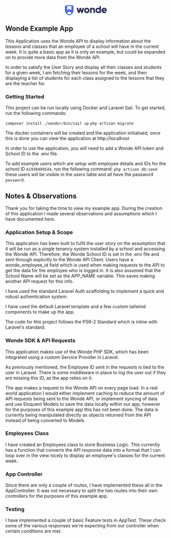 <p align="center">
    <svg width="131" height="32" viewBox="0 0 131 32" fill="none" xmlns="http://www.w3.org/2000/svg">
        <path d="M13.2991 0C8.77743 0 4.32222 0.666667 0 2V16.6667C0 24.3333 5.31965 29.4667 13.2991 32C21.2786 29.4667 26.5983 24.3333 26.5983 16.6667V2C22.276 0.666667 17.8208 0 13.2991 0ZM19.9487 3.33333V16L13.2991 12L6.64957 16V3.33333C8.64443 2.66667 13.2991 2.66667 13.2991 2.66667C13.2991 2.66667 17.9538 2.66667 19.9487 3.33333ZM13.2991 29.2C10.4398 28.2667 7.84649 26.6667 5.71863 24.5333L13.2991 19.9333L20.8796 24.5333C18.7518 26.6667 16.1584 28.2667 13.2991 29.2Z" fill="#4368FA"></path>
        <path d="M54.9919 8.6665H60.112L54.9919 24.6665H50.5367L48.0098 16.1332L45.483 24.6665H41.0278L35.9741 8.6665H41.0278L43.3551 17.2665L45.8155 8.6665H50.2707L52.731 17.2665L54.9919 8.6665Z" fill="#27325E"></path>
        <path d="M74.2092 22.6664C70.9509 25.9997 65.6312 25.9997 62.3064 22.733C60.7106 21.133 59.7796 18.933 59.8461 16.6664C59.8461 11.9997 63.5699 8.19971 68.2246 8.19971C72.8793 8.19971 76.6695 11.933 76.6695 16.5997V16.6664C76.6695 18.933 75.8051 21.0664 74.2092 22.6664ZM65.6312 19.3997C67.0941 20.7997 69.4215 20.7997 70.8179 19.3997C71.5493 18.6664 71.8818 17.6664 71.8818 16.6664C71.9483 15.6664 71.5493 14.6664 70.8179 13.933C69.355 12.533 67.0276 12.533 65.6312 13.933C64.8998 14.6664 64.5008 15.6664 64.5673 16.6664C64.5008 17.6664 64.8998 18.6664 65.6312 19.3997Z" fill="#27325E"></path>
        <path d="M87.8407 8.19988C89.4366 8.13322 90.966 8.79988 92.0964 9.93322C93.2933 11.2665 93.8918 12.9999 93.8253 14.7999V24.6665H89.0376V15.5332C89.1041 14.7332 88.8381 13.9332 88.2397 13.3999C87.7077 12.8666 86.9763 12.5999 86.2448 12.6666C85.4469 12.5999 84.6489 12.9332 84.1169 13.4666C83.5185 14.1332 83.2525 15.0665 83.319 15.9332V24.6665H78.5313V8.66655H83.319V10.1999C84.2499 8.86655 85.7793 8.19988 87.8407 8.19988Z" fill="#27325E"></path>
        <path d="M107.789 3.79993L112.577 2.2666V24.6666H107.789V23.1333C106.593 24.4666 104.864 25.1999 103.068 25.0666C101.007 25.0666 99.012 24.1999 97.6821 22.5999C96.2192 20.9333 95.4213 18.7999 95.4878 16.5999C95.4213 14.3999 96.2192 12.2666 97.6821 10.5999C99.012 8.99994 101.007 8.13327 103.068 8.13327C104.864 7.99993 106.593 8.73327 107.789 10.0666V3.79993ZM101.273 19.5333C102.802 20.9333 105.196 20.9333 106.726 19.5333C107.457 18.7999 107.856 17.7333 107.789 16.6666C107.856 15.5999 107.457 14.5999 106.726 13.7999C105.196 12.3999 102.802 12.3999 101.273 13.7999C100.541 14.5333 100.142 15.5999 100.209 16.6666C100.209 17.7333 100.541 18.7333 101.273 19.5333Z" fill="#27325E"></path>
        <path d="M119.493 18.5999C120.025 20.0665 121.288 20.8665 123.283 20.8665C124.413 20.9332 125.544 20.4665 126.342 19.6665L130.132 21.8665C128.536 24.0665 126.275 25.1332 123.216 25.1332C120.823 25.2665 118.562 24.3999 116.833 22.7332C115.237 21.1332 114.372 18.9332 114.439 16.6665C114.306 12.1332 117.83 8.3332 122.352 8.19987C122.551 8.19987 122.684 8.19987 122.884 8.19987C125.078 8.1332 127.14 8.99987 128.669 10.5999C130.198 12.1999 131.063 14.3999 130.996 16.5999C130.996 17.2665 130.93 17.8665 130.797 18.5332L119.493 18.5999ZM119.426 14.9999H126.275C125.943 13.3999 124.48 12.3332 122.884 12.4665C121.022 12.4665 119.892 13.3332 119.426 14.9999Z" fill="#27325E"></path>
    </svg>
</p>

## Wonde Example App
This Application uses the Wonde API to display information about the lessons and classes that an employee of a school will have in the current week. It is quite a basic app as it is only an example, but could be expanded on to provide more data from the Wonde API.

In order to satisfy the User Story and display all their classes and students for a given week, I am fetching their lessons for the week, and then displaying a list of students for each class assigned to the lessons that they are the teacher for.

### Getting Started
This project can be run locally using Docker and Laravel Sail. To get started, run the following commands:

`composer install`
`./vendor/bin/sail up`
`php artisan migrate`

The docker containers will be created and the application initialised, once this is done you can view the application at http://localhost

In order to use the application, you will need to add a Wonde API token and School ID to the .env file.

To add example users which are setup with employee details and IDs for the school ID `A1930499544`, run the following command:
`php artisan db:seed`
these users will be visible in the users table and all have the password `password`.

## Notes & Observations
Thank you for taking the time to view my example app. During the creation of this application I made several observations and assumptions which I have documented here.

### Application Setup & Scope
This application has been built to fulfil the user story on the assumption that it will be run as a single tenancy system installed by a school and accessing the Wonde API. Therefore, the Wonde School ID is set in the .env file and sent through explicitly to the Wonde API Client. Users have a wonde_employee_id field which is used when making requests to the API to get the data for the employee who is logged in. It is also assumed that the School Name will be set as the APP_NAME variable. This saves making another API request for this info.

I have used the standard Laravel Auth scaffolding to implement a quick and robust authentication system.

I have used the default Laravel template and a few custom tailwind components to make up the app.

The code for this project follows the PSR-2 Standard which is inline with Laravel's standard.

### Wonde SDK & API Requests
This application makes use of the Wonde PHP SDK, which has been integrated using a custom Service Provider in Laravel.

As previously mentioned, the Employee ID sent in the requests is tied to the user in Laravel. There is some middleware in place to log the user out if they are missing this ID, as the app relies on it.

The app makes a request to the Wonde API on every page load. In a real world application I would either implement caching to reduce the amount of API requests being sent to the Wonde API, or implement syncing of data and use Eloquent Models to save the data locally within our app, however for the purposes of this example app this has not been done. The data is currently being manipulated directly as objects returned from the API instead of being converted to Models.

### Employees Class
I have created an Employees class to store Business Logic. This currently has a function that converts the API response data into a format that I can loop over in the view nicely to display an employee's classes for the current week.

### App Controller
Since there are only a couple of routes, I have implemented these all in the AppController. It was not necessary to split the two routes into their own controllers for the purposes of this example app.

### Testing
I have implemented a couple of basic Feature tests in AppTest. These check some of the various responses we're expecting from our controller when certain conditions are met.
